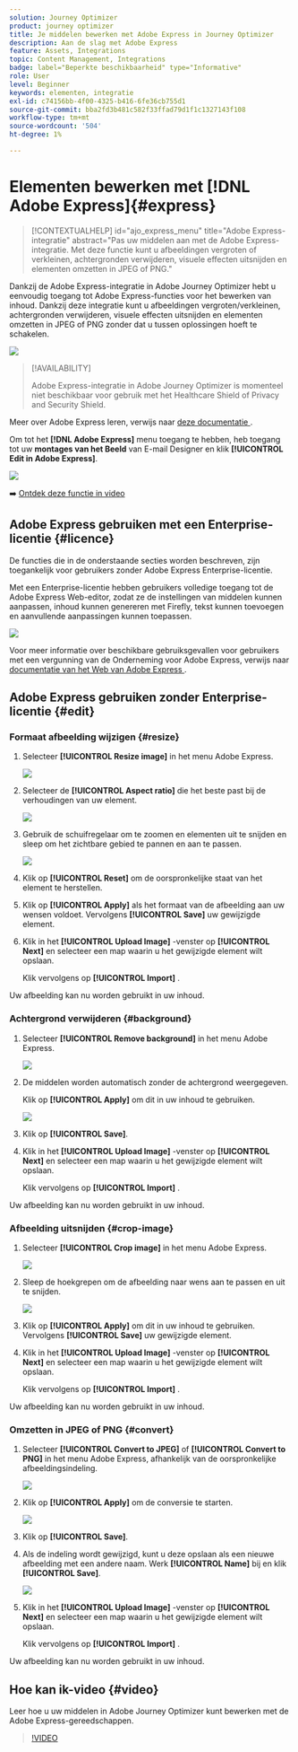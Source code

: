 ```yaml
---
solution: Journey Optimizer
product: journey optimizer
title: Je middelen bewerken met Adobe Express in Journey Optimizer
description: Aan de slag met Adobe Express
feature: Assets, Integrations
topic: Content Management, Integrations
badge: label="Beperkte beschikbaarheid" type="Informative"
role: User
level: Beginner
keywords: elementen, integratie
exl-id: c74156bb-4f00-4325-b416-6fe36cb755d1
source-git-commit: bba2fd3b481c582f33ffad79d1f1c1327143f108
workflow-type: tm+mt
source-wordcount: '504'
ht-degree: 1%

---
```


# Elementen bewerken met [!DNL Adobe Express]{#express}

>[!CONTEXTUALHELP]
>id="ajo_express_menu"
>title="Adobe Express-integratie"
>abstract="Pas uw middelen aan met de Adobe Express-integratie. Met deze functie kunt u afbeeldingen vergroten of verkleinen, achtergronden verwijderen, visuele effecten uitsnijden en elementen omzetten in JPEG of PNG."

Dankzij de Adobe Express-integratie in Adobe Journey Optimizer hebt u eenvoudig toegang tot Adobe Express-functies voor het bewerken van inhoud. Dankzij deze integratie kunt u afbeeldingen vergroten/verkleinen, achtergronden verwijderen, visuele effecten uitsnijden en elementen omzetten in JPEG of PNG zonder dat u tussen oplossingen hoeft te schakelen.

<img src="../rn/assets/do-not-localize/express_resize.gif">


>[!AVAILABILITY]
>
>Adobe Express-integratie in Adobe Journey Optimizer is momenteel niet beschikbaar voor gebruik met het Healthcare Shield of Privacy and Security Shield.

Meer over Adobe Express leren, verwijs naar [ deze documentatie ](https://helpx.adobe.com/nl/express/user-guide.html).

Om tot het **[!DNL Adobe Express]** menu toegang te hebben, heb toegang tot uw **montages van het Beeld** van E-mail Designer en klik **[!UICONTROL Edit in Adobe Express]**.

![](assets/express_1.png)

➡️ [Ontdek deze functie in video](#video)

## Adobe Express gebruiken met een Enterprise-licentie {#licence}

De functies die in de onderstaande secties worden beschreven, zijn toegankelijk voor gebruikers zonder Adobe Express Enterprise-licentie.

Met een Enterprise-licentie hebben gebruikers volledige toegang tot de Adobe Express Web-editor, zodat ze de instellingen van middelen kunnen aanpassen, inhoud kunnen genereren met Firefly, tekst kunnen toevoegen en aanvullende aanpassingen kunnen toepassen.

![](assets/express-licence.png)

Voor meer informatie over beschikbare gebruiksgevallen voor gebruikers met een vergunning van de Onderneming voor Adobe Express, verwijs naar [ documentatie van het Web van Adobe Express ](https://helpx.adobe.com/express/web.html).

## Adobe Express gebruiken zonder Enterprise-licentie  {#edit}

### Formaat afbeelding wijzigen {#resize}

1. Selecteer **[!UICONTROL Resize image]** in het menu Adobe Express.

   ![](assets/express-resize-1.png)

1. Selecteer de **[!UICONTROL Aspect ratio]** die het beste past bij de verhoudingen van uw element.

   ![](assets/express-resize-2.png)

1. Gebruik de schuifregelaar om te zoomen en elementen uit te snijden en sleep om het zichtbare gebied te pannen en aan te passen.

   ![](assets/express-resize-3.png)

1. Klik op **[!UICONTROL Reset]** om de oorspronkelijke staat van het element te herstellen.

1. Klik op **[!UICONTROL Apply]** als het formaat van de afbeelding aan uw wensen voldoet. Vervolgens **[!UICONTROL Save]** uw gewijzigde element.

1. Klik in het **[!UICONTROL Upload Image]** -venster op **[!UICONTROL Next]** en selecteer een map waarin u het gewijzigde element wilt opslaan.

   Klik vervolgens op **[!UICONTROL Import]** .

Uw afbeelding kan nu worden gebruikt in uw inhoud.

### Achtergrond verwijderen {#background}

1. Selecteer **[!UICONTROL Remove background]** in het menu Adobe Express.

   ![](assets/express-background-1.png)

1. De middelen worden automatisch zonder de achtergrond weergegeven.

   Klik op **[!UICONTROL Apply]** om dit in uw inhoud te gebruiken.

   ![](assets/express-background-2.png)

1. Klik op **[!UICONTROL Save]**.

1. Klik in het **[!UICONTROL Upload Image]** -venster op **[!UICONTROL Next]** en selecteer een map waarin u het gewijzigde element wilt opslaan.

   Klik vervolgens op **[!UICONTROL Import]** .

Uw afbeelding kan nu worden gebruikt in uw inhoud.

### Afbeelding uitsnijden {#crop-image}

1. Selecteer **[!UICONTROL Crop image]** in het menu Adobe Express.

   ![](assets/express-crop-1.png)

1. Sleep de hoekgrepen om de afbeelding naar wens aan te passen en uit te snijden.

   ![](assets/express-crop-2.png)

1. Klik op **[!UICONTROL Apply]** om dit in uw inhoud te gebruiken. Vervolgens **[!UICONTROL Save]** uw gewijzigde element.

1. Klik in het **[!UICONTROL Upload Image]** -venster op **[!UICONTROL Next]** en selecteer een map waarin u het gewijzigde element wilt opslaan.

   Klik vervolgens op **[!UICONTROL Import]** .

Uw afbeelding kan nu worden gebruikt in uw inhoud.

### Omzetten in JPEG of PNG {#convert}

1. Selecteer **[!UICONTROL Convert to JPEG]** of **[!UICONTROL Convert to PNG]** in het menu Adobe Express, afhankelijk van de oorspronkelijke afbeeldingsindeling.

   ![](assets/express-convert-1.png)

1. Klik op **[!UICONTROL Apply]** om de conversie te starten.

   ![](assets/express-convert-2.png)

1. Klik op **[!UICONTROL Save]**.

1. Als de indeling wordt gewijzigd, kunt u deze opslaan als een nieuwe afbeelding met een andere naam. Werk **[!UICONTROL Name]** bij en klik **[!UICONTROL Save]**.

   ![](assets/express-convert-3.png)

1. Klik in het **[!UICONTROL Upload Image]** -venster op **[!UICONTROL Next]** en selecteer een map waarin u het gewijzigde element wilt opslaan.

   Klik vervolgens op **[!UICONTROL Import]** .

Uw afbeelding kan nu worden gebruikt in uw inhoud.

## Hoe kan ik-video {#video}

Leer hoe u uw middelen in Adobe Journey Optimizer kunt bewerken met de Adobe Express-gereedschappen.

>[!VIDEO](https://video.tv.adobe.com/v/3455529/?quality=12&captions=dut)



